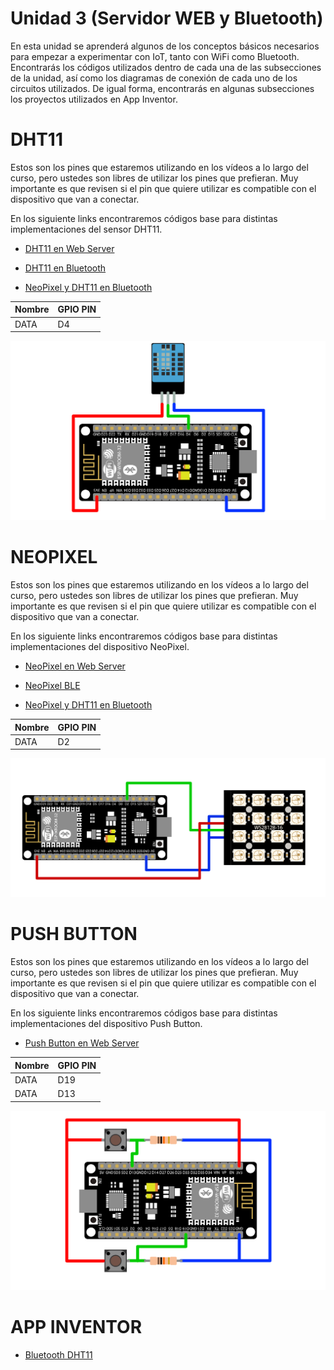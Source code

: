 # Unidad 3 (Servidor WEB y Bluetooth)

En esta unidad se aprenderá algunos de los conceptos básicos necesarios para empezar a experimentar con IoT, tanto con WiFi como Bluetooth. Encontrarás los códigos utilizados dentro de cada una de las subsecciones de la unidad, así como los diagramas de conexión de cada uno de los circuitos utilizados. De igual forma, encontrarás en algunas subsecciones los proyectos utilizados en App Inventor.

# DHT11

Estos son los pines que estaremos utilizando en los vídeos a lo largo del curso, pero ustedes son libres de utilizar los pines que prefieran. Muy importante es que revisen si el pin que quiere utilizar es compatible con el dispositivo que van a conectar.

En los siguiente links encontraremos códigos base para distintas implementaciones del sensor DHT11.

- [DHT11 en Web Server][CODIGO_DHT11]

[CODIGO_DHT11]: https://github.com/angelisidro/ESP32-BALAM2020/tree/master/Codigos_Base/WS-DHT11

- [DHT11 en Bluetooth][CODIGO_DHT11_BT]

[CODIGO_DHT11_BT]: https://github.com/angelisidro/ESP32-BALAM2020/tree/master/Unidad-3/Codigos_Base/BT-DHT11

- [NeoPixel y DHT11 en Bluetooth][CODIGO_NeoPixel_DHT11_BT]

[CODIGO_NeoPixel_DHT11_BT]: https://github.com/angelisidro/ESP32-BALAM2020/tree/master/Unidad-3/Codigos_Base/BT-DHT11-Neo

Nombre | GPIO PIN
--- | ---
DATA | D4

![](/Img/dht11.png)

# NEOPIXEL

Estos son los pines que estaremos utilizando en los vídeos a lo largo del curso, pero ustedes son libres de utilizar los pines que prefieran. Muy importante es que revisen si el pin que quiere utilizar es compatible con el dispositivo que van a conectar.

En los siguiente links encontraremos códigos base para distintas implementaciones del dispositivo NeoPixel.

- [NeoPixel en Web Server][CODIGO_NeoPixel]

[CODIGO_NeoPixel]: https://github.com/angelisidro/ESP32-BALAM2020/tree/master/Codigos_Base/WS-Neopixels

- [NeoPixel BLE][CODIGO_NeoPixel_BT]

[CODIGO_NeoPixel_BT]: https://github.com/angelisidro/ESP32-BALAM2020/tree/master/Unidad-3/Codigos_Base/BLE-Neopixels

- [NeoPixel y DHT11 en Bluetooth][CODIGO_NeoPixel_DHT11_BT]

[CODIGO_NeoPixel_DHT11_BT]: https://github.com/angelisidro/ESP32-BALAM2020/tree/master/Unidad-3/Codigos_Base/BT-DHT11-Neo

Nombre | GPIO PIN
--- | ---
DATA | D2

![](/Img/neo_pixel.png)

# PUSH BUTTON

Estos son los pines que estaremos utilizando en los vídeos a lo largo del curso, pero ustedes son libres de utilizar los pines que prefieran. Muy importante es que revisen si el pin que quiere utilizar es compatible con el dispositivo que van a conectar.

En los siguiente links encontraremos códigos base para distintas implementaciones del dispositivo Push Button.

- [Push Button en Web Server][CODIGO_PushButton]

[CODIGO_PushButton]: https://github.com/angelisidro/ESP32-BALAM2020/tree/master/Codigos_Base/WS-pushbuttons

Nombre | GPIO PIN
--- | ---
DATA | D19
DATA | D13

![](/Img/push_button.png)

# APP INVENTOR

- [Bluetooth DHT11][app_dht11]

[app_dht11]:  ai2.appinventor.mit.edu/?galleryId=5235451292418048

